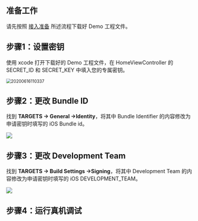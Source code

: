 ## 准备工作
请先按照 [接入准备](https://cloud.tencent.com/document/product/1214/45793) 所述流程下载好 Demo 工程文件。

## 步骤1：设置密钥
使用 xcode 打开下载好的 Demo 工程文件，在 HomeViewController 的 SECRET_ID 和 SECRET_KEY 中填入您的专属密钥。

<img src="https://main.qcloudimg.com/raw/d17501a591d0042a965204d6e7c2480b.png" alt="20200616110337" style="zoom:80%;" />

## 步骤2：更改 Bundle ID

找到 **TARGETS -> General ->Identity**，将其中 Bundle Identifier 的内容修改为申请密钥时填写的 iOS Bundle id。

![](https://main.qcloudimg.com/raw/ee60603d7b2af826eebb2ad2a294dac7.png)

## 步骤3：更改 Development Team

找到 **TARGETS -> Build Settings ->Signing**，将其中 Development Team 的内容修改为申请密钥时填写的 iOS DEVELOPMENT_TEAM。

![](https://main.qcloudimg.com/raw/4f40c89e100e8661603372516d901aee.png)

## 步骤4：运行真机调试


